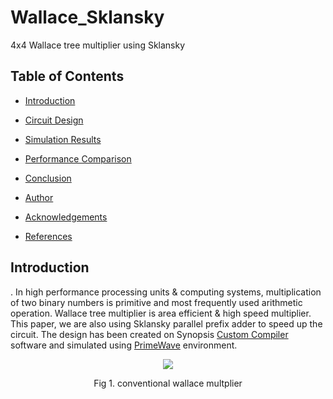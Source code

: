 # Wallace_Sklansky
4x4 Wallace tree multiplier using Sklansky
## Table of Contents

- [Introduction](https://github.com/Sairamakula1999/Wallace_Sklansky/edit/main/README.md#introduction)

- [Circuit Design](https://github.com/Sairamakula1999/Wallace_Sklansky/edit/main/README.md#circuit-design)
- [Simulation Results](https://github.com/Sairamakula1999/Wallace_Sklansky/edit/main/README.md#simulation-results)
- [Performance Comparison](https://github.com/Sairamakula1999/Wallace_Sklansky/edit/main/README.md#performance-comparison)
- [Conclusion](https://github.com/Sairamakula1999/Wallace_Sklansky/edit/main/README.md#conclusion)
- [Author](https://github.com/Sairamakula1999/Wallace_Sklansky/edit/main/README.md#author) 
- [Acknowledgements](https://github.com/Sairamakula1999/Wallace_Sklansky/edit/main/README.md#acknowledgements)
- [References](https://github.com/Sairamakula1999/Wallace_Sklansky/edit/main/README.md#references)

## Introduction

. In high performance processing units & computing systems, multiplication of two binary numbers is primitive and most frequently used arithmetic operation. Wallace tree multiplier is area efficient & high speed multiplier. This paper, we are also using Sklansky parallel prefix adder to speed up the circuit. The design has been created on Synopsis [Custom Compiler](https://www.synopsys.com/implementation-and-signoff/custom-design-platform/custom-compiler.html) software and simulated using [PrimeWave](https://www.synopsys.com/implementation-and-signoff/ams-simulation/primewave.html) environment. 

<p align="center">
<img src="https://github.com/Sairamakula1999/Wallace_Sklansky/images/4x4wallace.jfif">
</p>
<p align="center">
Fig 1. conventional wallace multplier
</p>

